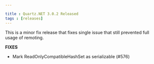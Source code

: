 ```yaml
---

title : Quartz.NET 3.0.2 Released
tags : [releases]
---
```


This is a minor fix release that fixes single issue that still prevented full usage of remoting.

__FIXES__

* Mark ReadOnlyCompatibleHashSet as serializable (#576)

<Download />
